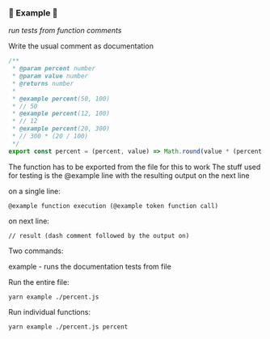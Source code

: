 ### 🧪 Example 🧪

_run tests from function comments_

Write the usual comment as documentation

```ts
/**
 * @param percent number
 * @param value number
 * @returns number
 *
 * @example percent(50, 100)
 * // 50
 * @example percent(12, 100)
 * // 12
 * @example percent(20, 300)
 * // 300 * (20 / 100)
 */
export const percent = (percent, value) => Math.round(value * (percent / 100))
```

The function has to be exported from the file for this to work
The stuff used for testing is the @example line with the resulting output on the next line

on a single line:

```
@example function execution (@example token function call)
```

on next line:

```
// result (dash comment followed by the output on)
```

Two commands:

example - runs the documentation tests from file

Run the entire file:

```
yarn example ./percent.js
```

Run individual functions:

```
yarn example ./percent.js percent
```

